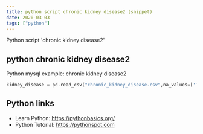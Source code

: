 ```yaml
---
title: python script chronic kidney disease2 (snippet)
date: 2020-03-03
tags: ["python"]
---
```

Python script 'chronic kidney disease2'


## python chronic kidney disease2

Python mysql example: chronic kidney disease2

```python
kidney_disease = pd.read_csv("chronic_kidney_disease.csv",na_values=['?'])

```

## Python links

- Learn Python: https://pythonbasics.org/
- Python Tutorial: https://pythonspot.com
